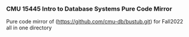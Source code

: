 ### CMU 15445 Intro to Database Systems Pure Code Mirror  
Pure code mirror of (https://github.com/cmu-db/bustub.git) for Fall2022  
all in one directory  
